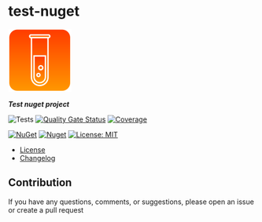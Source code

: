 # test-nuget

![Logo](https://github.com/NelsonBN/test-nuget/raw/main/assets/logo/logo_128x128.png)

***Test nuget project***

![Tests](https://github.com/NelsonBN/test-nuget/actions/workflows/tests.yml/badge.svg)
[![Quality Gate Status](https://sonarcloud.io/api/project_badges/measure?project=NelsonBN_test-nuget&metric=alert_status)](https://sonarcloud.io/summary/new_code?id=NelsonBN_test-nuget)
[![Coverage](https://sonarcloud.io/api/project_badges/measure?project=NelsonBN_test-nuget&metric=coverage)](https://sonarcloud.io/summary/new_code?id=NelsonBN_test-nuget)

[![NuGet](https://img.shields.io/nuget/v/TestNuget.PleaseDontUse.svg)](https://www.nuget.org/packages/TestNuget.PleaseDontUse)
[![Nuget](https://img.shields.io/nuget/dt/TestNuget.PleaseDontUse.svg)](https://www.nuget.org/packages/TestNuget.PleaseDontUse)
[![License: MIT](https://img.shields.io/github/license/NelsonBN/test-nuget.svg)](https://github.com/NelsonBN/test-nuget/blob/main/LICENSE)



- [License](https://github.com/NelsonBN/test-nuget/blob/main/LICENSE)
- [Changelog](https://github.com/NelsonBN/test-nuget/blob/main/CHANGELOG.md)



## Contribution <a name="contribution"></a>

If you have any questions, comments, or suggestions, please open an issue or create a pull request
